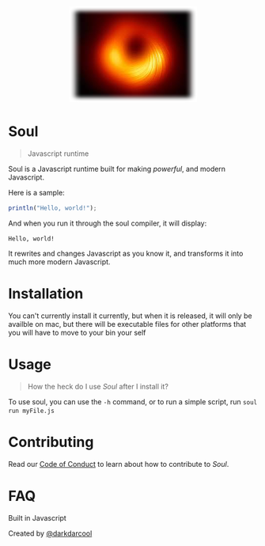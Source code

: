 <p align = "center">
  <img src = "./images/soul.png">
<p>

# Soul

> Javascript runtime 

Soul is a Javascript runtime built for making _powerful_, and modern Javascript.

Here is a sample:

``` javascript
println("Hello, world!");
```

And when you run it through the soul compiler, it will display:

```
Hello, world!
```

It rewrites and changes Javascript as you know it, and transforms it into much more modern Javascript.

# Installation

You can't currently install it currently, but when it is released, it will only be availble on mac, but there will be executable files for other platforms that you will have to move to your bin your self

# Usage

> How the heck do I use _Soul_ after I install it?

To use soul, you can use the `-h` command, or to run a simple script, run `soul run myFile.js`

# Contributing

Read our [Code of Conduct](https://github.com/darkdarcool/Soul/.github/CONTRIBUTING.md) to learn about how to contribute to _Soul_.

# FAQ

Built in Javascript

Created by [@darkdarcool](https://github.com/darkdarcool)